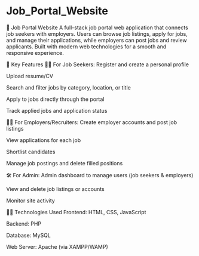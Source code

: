 ﻿# Job_Portal_Website
💼 Job Portal Website
A full-stack job portal web application that connects job seekers with employers. Users can browse job listings, apply for jobs, and manage their applications, while employers can post jobs and review applicants. Built with modern web technologies for a smooth and responsive experience.

🌟 Key Features
👩‍💼 For Job Seekers:
Register and create a personal profile

Upload resume/CV

Search and filter jobs by category, location, or title

Apply to jobs directly through the portal

Track applied jobs and application status

🧑‍💼 For Employers/Recruiters:
Create employer accounts and post job listings

View applications for each job

Shortlist candidates

Manage job postings and delete filled positions

🛠️ For Admin:
Admin dashboard to manage users (job seekers & employers)

View and delete job listings or accounts

Monitor site activity

🧑‍💻 Technologies Used
Frontend: HTML, CSS, JavaScript

Backend: PHP

Database: MySQL

Web Server: Apache (via XAMPP/WAMP)
